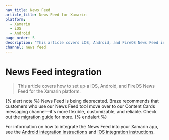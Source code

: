 ```yaml
---
nav_title: News Feed
article_title: News Feed for Xamarin
platform: 
  - Xamarin
  - iOS
  - Android
page_order: 5
description: "This article covers iOS, Android, and FireOS News Feed integration for the Xamarin platform."
channel: news feed 
---
```


# News Feed integration

> This article covers how to set up a iOS, Android, and FireOS News Feed for the Xamarin platform.

{% alert note %}
News Feed is being deprecated. Braze recommends that customers who use our News Feed tool move over to our Content Cards messaging channel—it's more flexible, customizable, and reliable. Check out the [migration guide]({{site.baseurl}}/user_guide/message_building_by_channel/content_cards/migrating_from_news_feed/) for more.
{% endalert %}

For information on how to integrate the News Feed into your Xamarin app, see the [Android integration instructions][1] and [iOS integration instructions][2].

[1]: {{site.baseurl}}/developer_guide/platform_integration_guides/android/news_feed/integration/
[2]: {{site.baseurl}}/developer_guide/platform_integration_guides/legacy_sdks/ios/news_feed/integration
